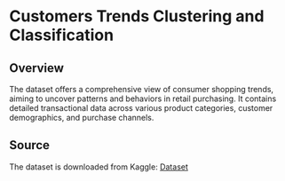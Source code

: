 # Customers Trends Clustering and Classification

## Overview

The dataset offers a comprehensive view of consumer shopping trends, aiming to uncover patterns and behaviors in retail purchasing. It contains detailed transactional data across various product categories, customer demographics, and purchase channels.

## Source

The dataset is downloaded from Kaggle: [Dataset](https://www.kaggle.com/datasets/bhadramohit/customer-shopping-latest-trends-dataset)
